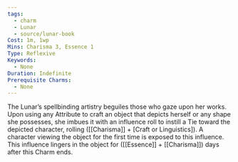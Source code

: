 ```yaml
---
tags:
  - charm
  - Lunar
  - source/lunar-book
Cost: 1m, 1wp
Mins: Charisma 3, Essence 1
Type: Reflexive
Keywords:
  - None
Duration: Indefinite
Prerequisite Charms:
  - None
---
```

The Lunar’s spellbinding artistry beguiles those who gaze upon her works. Upon using any Attribute to craft an object that depicts herself or any shape she possesses, she imbues it with an influence roll to instill a Tie toward the depicted character, rolling ([[Charisma]] + [Craft or Linguistics]). A character viewing the object for the first time is exposed to this influence. This influence lingers in the object for ([[Essence]] + [[Charisma]]) days after this Charm ends.